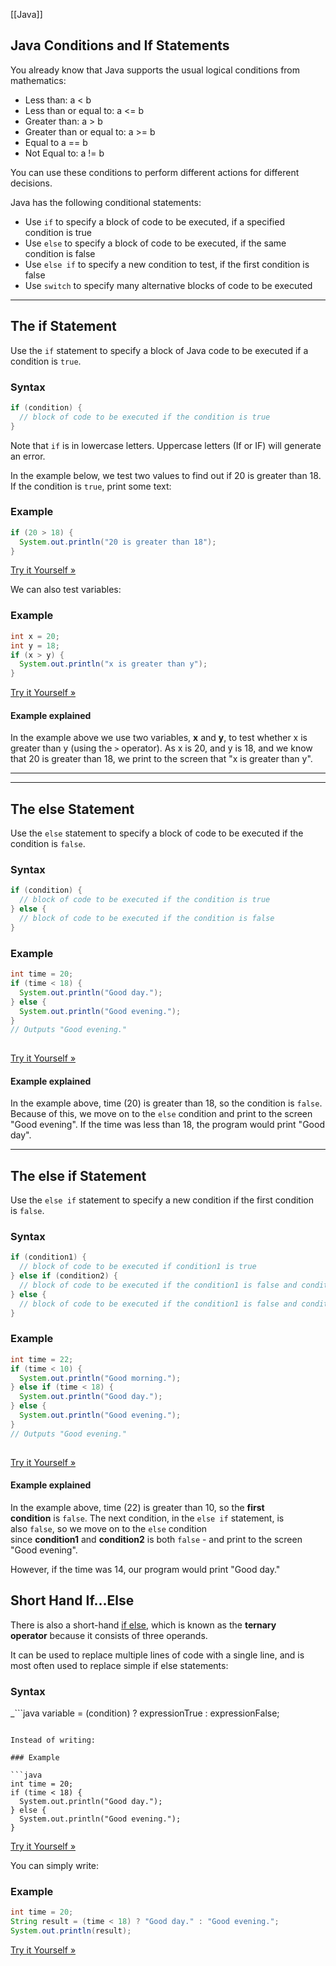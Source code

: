 [[Java]]

## Java Conditions and If Statements

You already know that Java supports the usual logical conditions from mathematics:

-   Less than: a < b
-   Less than or equal to: a <= b
-   Greater than: a > b
-   Greater than or equal to: a >= b
-   Equal to a == b
-   Not Equal to: a != b

You can use these conditions to perform different actions for different decisions.

Java has the following conditional statements:

-   Use `if` to specify a block of code to be executed, if a specified condition is true
-   Use `else` to specify a block of code to be executed, if the same condition is false
-   Use `else if` to specify a new condition to test, if the first condition is false
-   Use `switch` to specify many alternative blocks of code to be executed

---

## The if Statement

Use the `if` statement to specify a block of Java code to be executed if a condition is `true`.

### Syntax

```java
if (condition) {
  // block of code to be executed if the condition is true
}
```

Note that `if` is in lowercase letters. Uppercase letters (If or IF) will generate an error.

In the example below, we test two values to find out if 20 is greater than 18. If the condition is `true`, print some text:

### Example

```java
if (20 > 18) {
  System.out.println("20 is greater than 18");
}
```

[Try it Yourself »](https://www.w3schools.com/java/tryjava.asp?filename=demo_if)

We can also test variables:

### Example

```java
int x = 20;
int y = 18;
if (x > y) {
  System.out.println("x is greater than y");
}
```

[Try it Yourself »](https://www.w3schools.com/java/tryjava.asp?filename=demo_if2)

#### Example explained

In the example above we use two variables, **x** and **y**, to test whether x is greater than y (using the `>` operator). As x is 20, and y is 18, and we know that 20 is greater than 18, we print to the screen that "x is greater than y".

---

---

## The else Statement

Use the `else` statement to specify a block of code to be executed if the condition is `false`.

### Syntax

```java
if (condition) {
  // block of code to be executed if the condition is true
} else {
  // block of code to be executed if the condition is false
}
```

### Example

```java
int time = 20;
if (time < 18) {
  System.out.println("Good day.");
} else {
  System.out.println("Good evening.");
}
// Outputs "Good evening."
 
```

[Try it Yourself »](https://www.w3schools.com/java/tryjava.asp?filename=demo_if_else)

#### Example explained

In the example above, time (20) is greater than 18, so the condition is `false`. Because of this, we move on to the `else` condition and print to the screen "Good evening". If the time was less than 18, the program would print "Good day".

---

## The else if Statement

Use the `else if` statement to specify a new condition if the first condition is `false`.

### Syntax

```java
if (condition1) {
  // block of code to be executed if condition1 is true
} else if (condition2) {
  // block of code to be executed if the condition1 is false and condition2 is true
} else {
  // block of code to be executed if the condition1 is false and condition2 is false
}
```

### Example

```java
int time = 22;
if (time < 10) {
  System.out.println("Good morning.");
} else if (time < 18) {
  System.out.println("Good day.");
} else {
  System.out.println("Good evening.");
}
// Outputs "Good evening."
 
```

[Try it Yourself »](https://www.w3schools.com/java/tryjava.asp?filename=demo_if_else_if)

#### Example explained

In the example above, time (22) is greater than 10, so the **first condition** is `false`. The next condition, in the `else if` statement, is also `false`, so we move on to the `else` condition since **condition1** and **condition2** is both `false` - and print to the screen "Good evening".

However, if the time was 14, our program would print "Good day."

## Short Hand If...Else

There is also a short-hand [if else](https://www.w3schools.com/java/java_conditions.asp), which is known as the **ternary operator** because it consists of three operands.

It can be used to replace multiple lines of code with a single line, and is most often used to replace simple if else statements:

### Syntax

_```java
variable = (condition) ? expressionTrue :  expressionFalse;
```_

Instead of writing:

### Example

```java
int time = 20;
if (time < 18) {
  System.out.println("Good day.");
} else {
  System.out.println("Good evening.");
}
```

[Try it Yourself »](https://www.w3schools.com/java/tryjava.asp?filename=demo_if_else)

You can simply write:

### Example

```java
int time = 20;
String result = (time < 18) ? "Good day." : "Good evening.";
System.out.println(result);
```

[Try it Yourself »](https://www.w3schools.com/java/tryjava.asp?filename=demo_if_ternary)